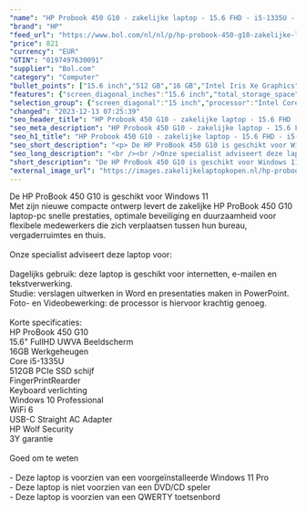 ```yaml
---
"name": "HP Probook 450 G10 - zakelijke laptop - 15.6 FHD - i5-1335U - 16GB - 512GB - W10P - Keyboard verlichting - 3 jaar garantie"
"brand": "HP"
"feed_url": "https://www.bol.com/nl/nl/p/hp-probook-450-g10-zakelijke-laptop-15-6-fhd-i5-1335u-16gb-512gb-w10p-keyboard-verlichting-3-jaar-garantie/9300000151778722"
"price": 821
"currency": "EUR"
"GTIN": "0197497630091"
"supplier": "Bol.com"
"category": "Computer"
"bullet_points": ["15.6 inch","512 GB","16 GB","Intel Iris Xe Graphics"]
"features": {"screen_diagonal_inches":"15.6 inch","total_storage_space":"512 GB","memory_size":"16 GB","graphics_card":"Intel Iris Xe Graphics"}
"selection_group": {"screen_diagonal":"15 inch","processor":"Intel Core i5","changed_price_past_3_days":false,"product_family":"Probook"}
"changed": "2023-12-13 07:25:39"
"seo_header_title": "HP Probook 450 G10 - zakelijke laptop - 15.6 FHD - i5-1335U - 16GB - 512GB - W10P - Keyboard verlichting - 3 jaar garantie"
"seo_meta_description": "HP Probook 450 G10 - zakelijke laptop - 15.6 FHD - i5-1335U - 16GB - 512GB - W10P - Keyboard verlichting - 3 jaar garantie"
"seo_h1_title": "HP Probook 450 G10 - zakelijke laptop - 15.6 FHD - i5-1335U - 16GB - 512GB - W10P - Keyboard verlichting - 3 jaar garantie"
"seo_short_description": "<p> De HP ProBook 450 G10 is geschikt voor Windows 11<br />Met zijn nieuwe compacte ontwerp levert de zakelijke HP ProBook 450 G10 laptop-pc snelle prestaties, optimale beveiliging en duurzaamheid voor flexibele medewerkers die zich verplaatsen tussen hun bureau, vergaderruimtes en thuis."
"seo_long_description": "<br /><br />Onze specialist adviseert deze laptop voor:<br /><br />Dagelijks gebruik: deze laptop is geschikt voor internetten, e-mailen en tekstverwerking. <br />Studie: verslagen uitwerken in Word en presentaties maken in PowerPoint. <br />Foto- en Videobewerking: de processor is hiervoor krachtig genoeg. <br /><br />Korte specificaties:<br />HP ProBook 450 G10<br />15. 6\" FullHD UWVA Beeldscherm<br />16GB Werkgeheugen<br />Core i5-1335U <br />512GB PCIe SSD schijf <br />FingerPrintRearder<br />Keyboard verlichting<br />Windows 10 Professional<br />WiFi 6<br />USB-C Straight AC Adapter<br />HP Wolf Security<br />3Y garantie<br /><br />Goed om te weten<br /><br />- Deze laptop is voorzien van een voorgeïnstalleerde Windows 11 Pro<br />- Deze laptop is niet voorzien van een DVD/CD speler<br />- Deze laptop is voorzien van een QWERTY toetsenbord </p>"
"short_description": "De HP ProBook 450 G10 is geschikt voor Windows 11 Met zijn nieuwe compacte ontwerp levert de zakelijke HP ProBook 450 G10 laptop-pc snelle prestaties, optimale beveiliging en duurzaamheid voor flexibele medewerkers die zich verplaatsen tussen hun bureau, vergaderruimtes en thuis. Onze specialist adviseert deze laptop voor: Dagelijks gebruik: deze laptop is geschikt voor internetten, e-mailen en tekstverwerking. Studie: verslagen uitwerken in Word en presentaties maken in PowerPoint. Foto- en Videobewerking: de processor is hiervoor krachtig genoeg. Korte specificaties: HP ProBook 450 G10 15.6\" FullHD UWVA Beeldscherm 16GB Werkgeheugen Core i5-1335U 512GB PCIe SSD schijf FingerPrintRearder Keyboard verlichting Windows 10 Professional WiFi 6 USB-C Straight AC Adapter HP Wolf Security 3Y garantie Goed om te weten - Deze laptop is voorzien van een voorgeïnstalleerde Windows 11 Pro - Deze laptop is niet voorzien van een DVD/CD speler - Deze laptop is voorzien van een QWERTY toetsenbord"
"external_image_url": "https://images.zakelijkelaptopkopen.nl/hp-probook-450-g10-zakelijke-laptop-15-6-fhd-i5-1335u-16gb-512gb-w10p-keyboard-verlichting-3-jaar-garantie.webp"
---
```


<p> De HP ProBook 450 G10 is geschikt voor Windows 11<br />Met zijn nieuwe compacte ontwerp levert de zakelijke HP ProBook 450 G10 laptop-pc snelle prestaties, optimale beveiliging en duurzaamheid voor flexibele medewerkers die zich verplaatsen tussen hun bureau, vergaderruimtes en thuis.<br /><br />Onze specialist adviseert deze laptop voor:<br /><br />Dagelijks gebruik: deze laptop is geschikt voor internetten, e-mailen en tekstverwerking.<br />Studie: verslagen uitwerken in Word en presentaties maken in PowerPoint.<br />Foto- en Videobewerking: de processor is hiervoor krachtig genoeg.<br /><br />Korte specificaties:<br />HP ProBook 450 G10<br />15.6" FullHD UWVA Beeldscherm<br />16GB Werkgeheugen<br />Core i5-1335U <br />512GB PCIe SSD schijf <br />FingerPrintRearder<br />Keyboard verlichting<br />Windows 10 Professional<br />WiFi 6<br />USB-C Straight AC Adapter<br />HP Wolf Security<br />3Y garantie<br /><br />Goed om te weten<br /><br />- Deze laptop is voorzien van een voorgeïnstalleerde Windows 11 Pro<br />- Deze laptop is niet voorzien van een DVD/CD speler<br />- Deze laptop is voorzien van een QWERTY toetsenbord </p>
